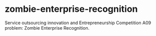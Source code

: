 # zombie-enterprise-recognition
Service outsourcing innovation and Entrepreneurship Competition A09 problem: Zombie Enterprise Recognition.
